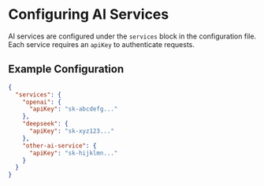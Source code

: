 # Configuring AI Services

AI services are configured under the `services` block in the configuration file. Each service requires an `apiKey` to authenticate requests.

## Example Configuration
```json
{
  "services": {
    "openai": {
      "apiKey": "sk-abcdefg..."
    },
    "deepseek": {
      "apiKey": "sk-xyz123..."
    },
    "other-ai-service": {
      "apiKey": "sk-hijklmn..."
    }
  }
}
